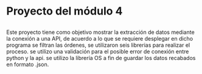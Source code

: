 # Proyecto del módulo 4
##
###

Este proyecto tiene como objetivo mostrar la extracción de datos mediante la conexión a una API, de acuerdo a lo que se requiere desplegar en dicho programa se filtran las órdenes, 
se utilizaron seis librerias para realizar el proceso.
se utilizo una validación para el posible error de conexión entre python y la api.
se utilizo la librería OS a fin de guardar los datos recabados en formato .json.

